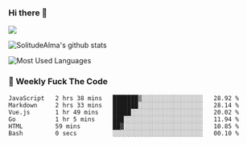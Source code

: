### Hi there 👋

<p>
  <a href="https://count.getloli.com/"><img src="https://count.getloli.com/get/@:solitudealma"></a>
</p>

![SolitudeAlma's github stats](https://github-readme-stats.vercel.app/api?username=solitudealma&show_icons=true&theme=radical)

![Most Used Languages](https://github-readme-stats.vercel.app/api/top-langs/?username=solitudealma&layout=compact&hide_border=true&theme=dark)
<!-- ![visitors](https://visitor-badge.glitch.me/badge?page_id=solitudealma.solitudealma.id) -->


### :dart: Weekly Fuck The Code

<!--START_SECTION:waka-->

```text
JavaScript   2 hrs 38 mins   ███████▒░░░░░░░░░░░░░░░░░   28.92 %
Markdown     2 hrs 33 mins   ███████░░░░░░░░░░░░░░░░░░   28.14 %
Vue.js       1 hr 49 mins    █████░░░░░░░░░░░░░░░░░░░░   20.02 %
Go           1 hr 5 mins     ███░░░░░░░░░░░░░░░░░░░░░░   11.94 %
HTML         59 mins         ██▓░░░░░░░░░░░░░░░░░░░░░░   10.85 %
Bash         0 secs          ░░░░░░░░░░░░░░░░░░░░░░░░░   00.10 %
```

<!--END_SECTION:waka-->
